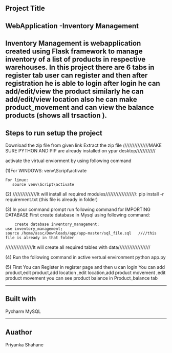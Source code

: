 Project Title
--------------------------------------------------------------------------------------
WebApplication -Inventory Management
---------------------------------------------------------------------------------------
Inventory Management is webapplication created using Flask framework to manage inventory 
of a list of products in respective warehouses. In this project there are 6 tabs in 
register tab user can register and then after registration he is able to login after 
login he can add/edit/view the product similarly he can add/edit/view location also he 
can make product_movement and can view the balance products (shows all trsaction ).
----------------------------------------------------------------------------------------
Steps to run setup the project
---------------------------------------------------------------------------------------
Download the zip file from given link
Extract the zip file
////////////////MAKE SURE PYTHON AND PIP are already installed on ypur desktop////////////

activate the virtual enviorment by using following command

(1)For WINDOWS:
      venv\Script\activate

    For linux:
       source venv\Script\activate


(2) 
///////////////It will install all required modules///////////////////:
	pip install -r requirement.txt   (this file is already in folder)

(3) In your command prompt run following command for IMPORTING DATABASE
First create database in Mysql using following command:

        create database inventory_management;
	use inventory_management;
	source /home/assc/Downloads/app/app-master/sql_file.sql   ////this file is already in that folder
/////////////////It will create all required tables with data////////////////////

(4) Run the following command in active vertual environment
     python app.py

(5) First You can Register in register page and then u can login
    You can add product,edit product,add location ,edit location,add product movement ,edit product movement
	you can see product balance in Product_balance tab 


------------------------------------------------------------------------------------
Built with
-----------------------------------------------------------------------------------------
Pycharm
MySQL
 

--------------------------------------------------------------------------------------
Auathor
--------------------------------------------------------------------------------------------
Priyanka Shahane

